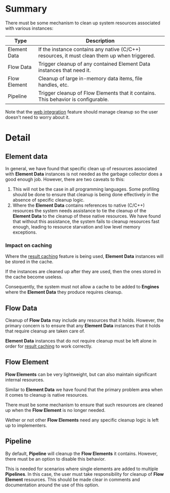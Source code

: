 # Summary

There must be some mechanism to clean up system resources 
associated with various instances:

| Type | Description |
|---|---|
| Element Data | If the instance contains any native (C/C++) resources, it must clean them up when triggered. |
| Flow Data    | Trigger cleanup of any contained Element Data instances that need it.                   |
| Flow Element | Cleanup of large in-memory data items, file handles, etc.                               |
| Pipeline     | Trigger cleanup of Flow Elements that it contains. This behavior is configurable.       |

Note that the [web integration](web-integration.md) feature should manage cleanup 
so the user doesn't need to worry about it.

# Detail

## Element data

In general, we have found that specific clean up of resources associated with 
**Element Data** instances is not needed as the garbage collector does a good 
enough job.
However, there are two caveats to this:

1. This will not be the case in all programming languages. Some profiling should
   be done to ensure that cleanup is being done effectively in the absence of
   specific cleanup logic.
2. Where the **Element Data** contains references to native (C/C++) resources
   the system needs assistance to tie the cleanup of the **Element Data** to 
   the cleanup of these native resources. We have found that without this 
   assistance, the system fails to cleanup resources fast enough, leading to 
   resource starvation and low level memory exceptions.

### Impact on caching

Where the [result caching](caching.md) feature is being used, **Element Data** 
instances will be stored in the cache.

If the instances are cleaned up after they are used, then the ones stored in
the cache become useless.

Consequently, the system must not allow a cache to be added to **Engines** 
where the **Element Data** they produce requires cleanup.

## Flow Data

Cleanup of **Flow Data** may include any resources that it holds. However,
the primary concern is to ensure that any **Element Data** instances that 
it holds that require cleanup are taken care of.

**Element Data** instances that do not require cleanup must be left alone
in order for [result caching](caching.md) to work correctly.

## Flow Element

**Flow Elements** can be very lightweight, but can also maintain significant 
internal resources.

Similar to **Element Data** we have found that the primary problem area 
when it comes to cleanup is native resources.

There must be some mechanism to ensure that such resources are cleaned up 
when the **Flow Element** is no longer needed. 

Wether or not other **Flow Elements** need any specific cleanup logic is 
left up to implementers.

## Pipeline

By default, **Pipeline** will cleanup the **Flow Elements** it contains. 
However, there must be an option to disable this behavior.

This is needed for scenarios where single elements are added to multiple
**Pipelines**.
In this case, the user must take responsibility for cleanup of 
**Flow Element** resources. This should be made clear in comments and 
documentation around the use of this option.


